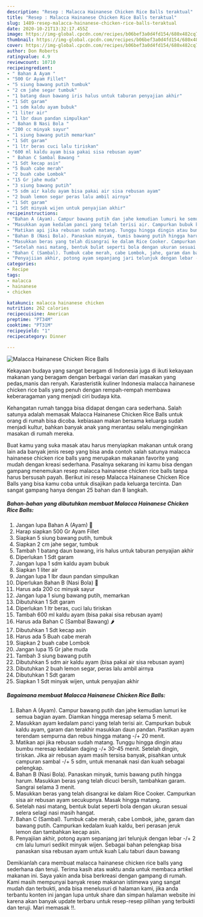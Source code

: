 ```yaml
---
description: "Resep : Malacca Hainanese Chicken Rice Balls teraktual"
title: "Resep : Malacca Hainanese Chicken Rice Balls teraktual"
slug: 1489-resep-malacca-hainanese-chicken-rice-balls-teraktual
date: 2020-10-21T13:32:17.455Z
image: https://img-global.cpcdn.com/recipes/b06bef3a0d4fd154/680x482cq70/malacca-hainanese-chicken-rice-balls-foto-resep-utama.jpg
thumbnail: https://img-global.cpcdn.com/recipes/b06bef3a0d4fd154/680x482cq70/malacca-hainanese-chicken-rice-balls-foto-resep-utama.jpg
cover: https://img-global.cpcdn.com/recipes/b06bef3a0d4fd154/680x482cq70/malacca-hainanese-chicken-rice-balls-foto-resep-utama.jpg
author: Don Roberts
ratingvalue: 4.9
reviewcount: 10710
recipeingredient:
- " Bahan A Ayam "
- "500 Gr Ayam Fillet"
- "5 siung bawang putih tumbuk"
- "2 cm jahe segar tumbuk"
- "1 batang daun bawang iris halus untuk taburan penyajian akhir"
- "1 Sdt garam"
- "1 sdm kaldu ayam bubuk"
- "1 liter air"
- "1 lbr daun pandan simpulkan"
- " Bahan B Nasi Bola "
- "200 cc minyak sayur"
- "1 siung bawang putih memarkan"
- "1 Sdt garam"
- "1 ltr beras cuci lalu tiriskan"
- "600 ml kaldu ayam bisa pakai sisa rebusan ayam"
- " Bahan C Sambal Bawang "
- "1 Sdt kecap asin"
- "5 Buah cabe merah"
- "2 buah cabe Lombok"
- "15 Gr jahe muda"
- "3 siung bawang putih"
- "5 sdm air kaldu ayam bisa pakai air sisa rebusan ayam"
- "2 buah lemon segar peras lalu ambil airnya"
- "1 Sdt garam"
- "1 Sdt minyak wijen untuk penyajian akhir"
recipeinstructions:
- "Bahan A (Ayam). Campur bawang putih dan jahe kemudian lumuri ke semua bagian ayam. Diamkan hingga meresap selama 5 menit."
- "Masukkan ayam kedalam panci yang telah terisi air. Campurkan bubuk kaldu ayam, garam dan terakhir masukkan daun pandan. Pastikan ayam terendam sempurna dan rebus hingga matang -/+ 20 menit."
- "Matikan api jika rebusan sudah matang. Tunggu hingga dingin atau bumbu meresap kedalam daging -/+ 30-45 menit. Setelah dingin, tiriskan. Jika air rebusan ayam masih tersisa banyak, pisahkan untuk campuran sambal -/+ 5 sdm, untuk menanak nasi dan kuah sebagai pelengkap."
- "Bahan B (Nasi Bola). Panaskan minyak, tumis bawang putih hingga harum. Masukkan beras yang telah dicuci bersih, tambahkan garam. Sangrai selama 3 menit."
- "Masukkan beras yang telah disangrai ke dalam Rice Cooker. Campurkan sisa air rebusan ayam secukupnya. Masak hingga matang."
- "Setelah nasi matang, bentuk bulat seperti bola dengan ukuran sesuai selera selagi nasi masih hangat."
- "Bahan C (Sambal). Tumbuk cabe merah, cabe Lombok, jahe, garam dan bawang putih. Campurkan kedalam kuah kaldu, beri perasan jeruk lemon dan tambahkan kecap asin."
- "Penyajiian akhir, potong ayam sepanjang jari telunjuk dengan lebar -/+ 2 cm lalu lumuri sedikit minyak wijen. Sebagai bahan pelengkap bisa panaskan sisa rebusan ayam untuk kuah Lalu taburi daun bawang"
categories:
- Recipe
tags:
- malacca
- hainanese
- chicken

katakunci: malacca hainanese chicken 
nutrition: 262 calories
recipecuisine: American
preptime: "PT34M"
cooktime: "PT31M"
recipeyield: "1"
recipecategory: Dinner

---
```



![Malacca Hainanese Chicken Rice Balls](https://img-global.cpcdn.com/recipes/b06bef3a0d4fd154/680x482cq70/malacca-hainanese-chicken-rice-balls-foto-resep-utama.jpg)

Kekayaan budaya yang sangat beragam di Indonesia juga di ikuti kekayaan makanan yang beragam dengan berbagai varian dari masakan yang pedas,manis dan renyah. Karasteristik kuliner Indonesia malacca hainanese chicken rice balls yang penuh dengan rempah-rempah membawa keberaragaman yang menjadi ciri budaya kita.


Kehangatan rumah tangga bisa didapat dengan cara sederhana. Salah satunya adalah memasak Malacca Hainanese Chicken Rice Balls untuk orang di rumah bisa dicoba. kebiasaan makan bersama keluarga sudah menjadi kultur, bahkan banyak anak yang merantau selalu menginginkan masakan di rumah mereka.



Buat kamu yang suka masak atau harus menyiapkan makanan untuk orang lain ada banyak jenis resep yang bisa anda contoh salah satunya malacca hainanese chicken rice balls yang merupakan makanan favorite yang mudah dengan kreasi sederhana. Pasalnya sekarang ini kamu bisa dengan gampang menemukan resep malacca hainanese chicken rice balls tanpa harus bersusah payah.
Berikut ini resep Malacca Hainanese Chicken Rice Balls yang bisa kamu coba untuk disajikan pada keluarga tercinta. Dan sangat gampang hanya dengan 25 bahan dan 8 langkah.


<!--inarticleads1-->

##### Bahan-bahan yang dibutuhkan membuat Malacca Hainanese Chicken Rice Balls:

1. Jangan lupa  Bahan A (Ayam) 🐔
1. Harap siapkan 500 Gr Ayam Fillet
1. Siapkan 5 siung bawang putih, tumbuk
1. Siapkan 2 cm jahe segar, tumbuk
1. Tambah 1 batang daun bawang, iris halus untuk taburan penyajian akhir
1. Diperlukan 1 Sdt garam
1. Jangan lupa 1 sdm kaldu ayam bubuk
1. Siapkan 1 liter air
1. Jangan lupa 1 lbr daun pandan simpulkan
1. Diperlukan  Bahan B (Nasi Bola) 🍚
1. Harus ada 200 cc minyak sayur
1. Jangan lupa 1 siung bawang putih, memarkan
1. Dibutuhkan 1 Sdt garam
1. Diperlukan 1 ltr beras, cuci lalu tiriskan
1. Tambah 600 ml kaldu ayam (bisa pakai sisa rebusan ayam)
1. Harus ada  Bahan C (Sambal Bawang) 🌶
1. Dibutuhkan 1 Sdt kecap asin
1. Harus ada 5 Buah cabe merah
1. Siapkan 2 buah cabe Lombok
1. Jangan lupa 15 Gr jahe muda
1. Tambah 3 siung bawang putih
1. Dibutuhkan 5 sdm air kaldu ayam (bisa pakai air sisa rebusan ayam)
1. Dibutuhkan 2 buah lemon segar, peras lalu ambil airnya
1. Dibutuhkan 1 Sdt garam
1. Siapkan 1 Sdt minyak wijen, untuk penyajian akhir




<!--inarticleads2-->

##### Bagaimana membuat  Malacca Hainanese Chicken Rice Balls:

1. Bahan A (Ayam). Campur bawang putih dan jahe kemudian lumuri ke semua bagian ayam. Diamkan hingga meresap selama 5 menit.
1. Masukkan ayam kedalam panci yang telah terisi air. Campurkan bubuk kaldu ayam, garam dan terakhir masukkan daun pandan. Pastikan ayam terendam sempurna dan rebus hingga matang -/+ 20 menit.
1. Matikan api jika rebusan sudah matang. Tunggu hingga dingin atau bumbu meresap kedalam daging -/+ 30-45 menit. Setelah dingin, tiriskan. Jika air rebusan ayam masih tersisa banyak, pisahkan untuk campuran sambal -/+ 5 sdm, untuk menanak nasi dan kuah sebagai pelengkap.
1. Bahan B (Nasi Bola). Panaskan minyak, tumis bawang putih hingga harum. Masukkan beras yang telah dicuci bersih, tambahkan garam. Sangrai selama 3 menit.
1. Masukkan beras yang telah disangrai ke dalam Rice Cooker. Campurkan sisa air rebusan ayam secukupnya. Masak hingga matang.
1. Setelah nasi matang, bentuk bulat seperti bola dengan ukuran sesuai selera selagi nasi masih hangat.
1. Bahan C (Sambal). Tumbuk cabe merah, cabe Lombok, jahe, garam dan bawang putih. Campurkan kedalam kuah kaldu, beri perasan jeruk lemon dan tambahkan kecap asin.
1. Penyajiian akhir, potong ayam sepanjang jari telunjuk dengan lebar -/+ 2 cm lalu lumuri sedikit minyak wijen. Sebagai bahan pelengkap bisa panaskan sisa rebusan ayam untuk kuah Lalu taburi daun bawang




Demikianlah cara membuat malacca hainanese chicken rice balls yang sederhana dan teruji. Terima kasih atas waktu anda untuk membaca artikel makanan ini. Saya yakin anda bisa berkreasi dengan gampang di rumah. Kami masih mempunyai banyak resep makanan istimewa yang sangat mudah dan terbukti, anda bisa menelusuri di halaman kami, jika anda terbantu konten ini jangan lupa untuk share dan simpan halaman website ini karena akan banyak update terbaru untuk resep-resep pilihan yang terbukti dan teruji. Mari memasak !!. 
